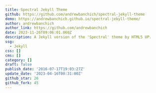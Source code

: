 ```yaml
---
title: Spectral Jekyll Theme
github: https://github.com/andrewbanchich/spectral-jekyll-theme
demo: https://andrewbanchich.github.io/spectral-jekyll-theme/
author: andrewbanchich
author_link: https://github.com/andrewbanchich
date: 2023-11-26T09:06:01.060Z
description: A Jekyll version of the 'Spectral' theme by HTML5 UP.
ssg:
  - Jekyll
css: []
cms: []
category: []
draft: false
publish_date: '2016-07-17T19:03:27Z'
update_date: '2023-04-16T00:31:00Z'
github_star: 26
github_fork: 45
---
```

